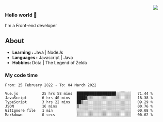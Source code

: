 <img align='right' src="https://github-readme-stats.vercel.app/api?username=jumodada&show_icons=true&theme=vue">

### Hello world 👋

I'm a Front-end developer 
    
## About
-  **Learning :** Java | NodeJs
-  **Languages :** Javascript | Java
-  **Hobbies:** Dota | The Legend of Zelda

### My code time

<!--START_SECTION:waka-->

```text
From: 25 February 2022 - To: 04 March 2022

Vue.js           25 hrs 58 mins  ██████████████████░░░░░░░   71.44 %
JavaScript       6 hrs 40 mins   ████▓░░░░░░░░░░░░░░░░░░░░   18.38 %
TypeScript       3 hrs 22 mins   ██▒░░░░░░░░░░░░░░░░░░░░░░   09.29 %
JSON             16 mins         ▒░░░░░░░░░░░░░░░░░░░░░░░░   00.76 %
GitIgnore file   1 min           ░░░░░░░░░░░░░░░░░░░░░░░░░   00.08 %
Markdown         0 secs          ░░░░░░░░░░░░░░░░░░░░░░░░░   00.02 %
```

<!--END_SECTION:waka-->
